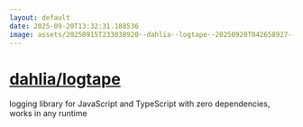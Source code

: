 ```yaml
---
layout: default
date: 2025-09-20T13:32:31.188536
image: assets/20250915T233038920--dahlia--logtape--20250920T042658927--cropped.png
---
```


# [dahlia/logtape](https://github.com/dahlia/logtape)

logging library for JavaScript and TypeScript with zero dependencies, works in any runtime
